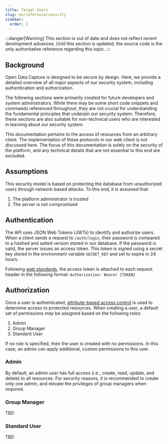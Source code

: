```yaml
---
title: Target Users
slug: en/reference/security
sidebar:
  order: 2
---
```


:::danger[Warning]
This section is out of date and does not reflect recent development advances. Until this section is updated, the source code is the only authoritative reference regarding this topic.
:::

## Background

Open Data Capture is designed to be secure by design. Here, we provide a detailed overview of all major aspects of our security system, including authentication and authorization.

The following sections were primarily created for future developers and system administrators. While there may be some short code snippets and commands referenced throughout, they are not crucial for understanding the fundamental principles that underpin our security system. Therefore, these sections are also suitable for non-technical users who are interested in learning about our security system.

This documentation pertains to the access of resources from an arbitrary client. The implementation of these protocols in our web client is not discussed here. The focus of this documentation is solely on the security of the platform, and any technical details that are not essential to this end are excluded.

## Assumptions

This security model is based on protecting the database from unauthorized users through network-based attacks. To this end, it is assumed that:

1. The platform administrator is trusted
2. The server is not compromised

## Authentication

The API uses JSON Web Tokens (JWTs) to identify and authorize users. When a client sends a request to `/auth/login`, their password is compared to a hashed and salted version stored in our database. If the password is valid, the server issues an access token. This token is signed using a secret key stored in the environment variable `SECRET_KEY` and set to expire in 24 hours.

Following [web standards](https://www.rfc-editor.org/rfc/rfc6750), the access token is attached to each request header in the following format: `Authorization: Bearer {TOKEN}`

## Authorization

Once a user is authenticated, [attribute-based access control](https://en.wikipedia.org/wiki/Attribute-based_access_control) is used to determine access to protected resources. When creating a user, a default set of permissions _may_ be assigned based on the following roles:

1. Admin
2. Group Manager
3. Standard User

If no role is specified, then the user is created with no permissions. In this case, an admin can apply additional, custom permissions to this user.

### Admin

By default, an admin user has full access (i.e., create, read, update, and delete) to all resources. For security reasons, it is recommended to create only one admin, and elevate the privileges of group managers when required.

### Group Manager

TBD

### Standard User

TBD
